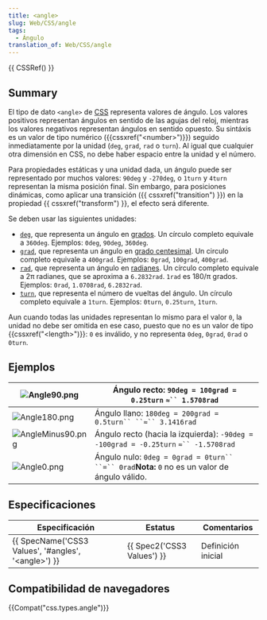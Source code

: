 ```yaml
---
title: <angle>
slug: Web/CSS/angle
tags:
  - Ángulo
translation_of: Web/CSS/angle
---
```

{{ CSSRef() }}

## Summary

El tipo de dato `<angle>` de [CSS](/es/docs/Web/CSS "CSS") representa valores de ángulo. Los valores positivos representan ángulos en sentido de las agujas del reloj, mientras los valores negativos representan ángulos en sentido opuesto. Su sintáxis es un valor de tipo numérico ({{cssxref("&lt;number&gt;")}}) seguido inmediatamente por la unidad (`deg`, `grad`, `rad` o `turn`). Al igual que cualquier otra dimensión en CSS, no debe haber espacio entre la unidad y el número.

Para propiedades estáticas y una unidad dada, un ángulo puede ser representado por muchos valores: `90deg` y `-270deg`, o `1turn` y `4turn` representan la misma posición final. Sin embargo, para posiciones dinámicas, como aplicar una transición ({{ cssxref("transition") }}) en la propiedad {{ cssxref("transform") }}, el efecto será diferente.

Se deben usar las siguientes unidades:

- [`deg`](), que representa un ángulo en [grados](https://es.wikipedia.org/wiki/Grado_sexagesimal). Un círculo completo equivale a `360deg`. Ejemplos: `0deg`, `90deg`, `360deg`.
- [`grad`](), que representa un ángulo en [grado centesimal](https://es.wikipedia.org/wiki/Grado_centesimal). Un circulo completo equivale a `400grad`. Ejemplos: `0grad`, `100grad`, `400grad`.
- [`rad`](), que representa un ángulo en [radianes](https://es.wikipedia.org/wiki/Radi%C3%A1n). Un círculo completo equivale a 2π radianes, que se aproxima a `6.2832rad`. `1rad` es 180/π grados. Ejemplos: `0rad`, `1.0708rad`, `6.2832rad`.
- [`turn`](), que representa el número de vueltas del ángulo. Un círculo completo equivale a `1turn`. Ejemplos: `0turn`, `0.25turn`, `1turn`.

Aun cuando todas las unidades representan lo mismo para el valor `0`, la unidad no debe ser omitida en ese caso, puesto que no es un valor de tipo {{cssxref("&lt;length&gt;")}}: `0` es inválido, y no representa `0deg`, `0grad`, `0rad` o `0turn`.

## Ejemplos

| ![Angle90.png](/@api/deki/files/5704/=Angle90.png)           | Ángulo recto: `90deg = 100grad = 0.25turn` ` ≈`` 1.5708rad `                                     |
| ------------------------------------------------------------ | ------------------------------------------------------------------------------------------------ |
| ![Angle180.png](/@api/deki/files/5706/=Angle180.png)         | Ángulo llano: ` 180deg = 200grad = 0.5turn`` ``≈`` 3.1416rad `                                   |
| ![AngleMinus90.png](/@api/deki/files/5707/=AngleMinus90.png) | Ángulo recto (hacia la izquierda): `-90deg = -100grad = -0.25turn` ` ≈`` -1.5708rad `            |
| ![Angle0.png](/@api/deki/files/5708/=Angle0.png)             | Ángulo nulo: ` 0deg = 0grad = 0turn`` ``=`` 0rad `**Nota:** `0` no es un valor de ángulo válido. |

## Especificaciones

| Especificación                                                               | Estatus                              | Comentarios        |
| ---------------------------------------------------------------------------- | ------------------------------------ | ------------------ |
| {{ SpecName('CSS3 Values', '#angles', '&lt;angle&gt;') }} | {{ Spec2('CSS3 Values') }} | Definición inicial |

## Compatibilidad de navegadores

{{Compat("css.types.angle")}}
